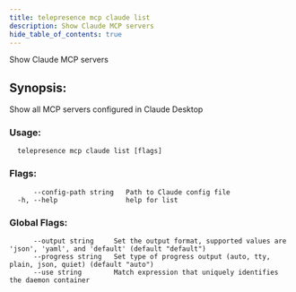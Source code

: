 ```yaml
---
title: telepresence mcp claude list
description: Show Claude MCP servers
hide_table_of_contents: true
---
```


Show Claude MCP servers

## Synopsis:

Show all MCP servers configured in Claude Desktop

### Usage:
```
  telepresence mcp claude list [flags]
```

### Flags:
```
      --config-path string   Path to Claude config file
  -h, --help                 help for list
```

### Global Flags:
```
      --output string     Set the output format, supported values are 'json', 'yaml', and 'default' (default "default")
      --progress string   Set type of progress output (auto, tty, plain, json, quiet) (default "auto")
      --use string        Match expression that uniquely identifies the daemon container
```
